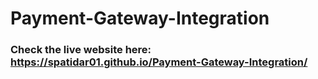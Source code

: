 # Payment-Gateway-Integration
### Check the live website here: https://spatidar01.github.io/Payment-Gateway-Integration/
